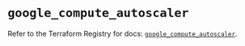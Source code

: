 # `google_compute_autoscaler`

Refer to the Terraform Registry for docs: [`google_compute_autoscaler`](https://registry.terraform.io/providers/hashicorp/google/5.29.0/docs/resources/compute_autoscaler).
